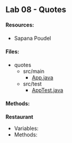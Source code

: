 ## Lab 08 - Quotes
#### Resources:
* Sapana Poudel

#### Files:
* quotes
  * src/main 
    * [App.java](../quotes/src/main/java/quotes/App.java)
  * src/test
    * [AppTest.java](../quotes/src/test/java/quotes/AppTest.java)

#### Methods:
**Restaurant**
* Variables:
* Methods: